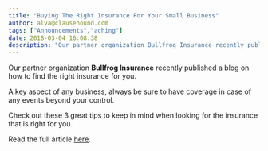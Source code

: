 ```yaml
---
title: "Buying The Right Insurance For Your Small Business"
author: alva@clausehound.com
tags: ["Announcements","aching"]
date: 2018-03-04 16:08:38
description: "Our partner organization Bullfrog Insurance recently published a blog on how to find the right insurance for you."
---
```




Our partner organization **Bullfrog Insurance** recently published a blog on how to find the right insurance for you.

A key aspect of any business, always be sure to have coverage in case of any events beyond your control.

Check out these 3 great tips to keep in mind when looking for the insurance that is right for you.

Read the full article [here](http://bullfroginsurance.com/blog/buying-right-insurance-small-business/).
